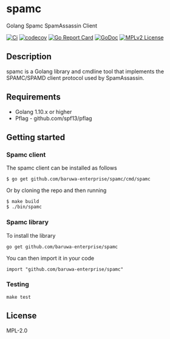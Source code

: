 # spamc

Golang Spamc SpamAssassin Client

[![Ci](https://github.com/baruwa-enterprise/spamc/workflows/Ci/badge.svg)](https://github.com/baruwa-enterprise/spamc/actions?query=workflow%3ACi)
[![codecov](https://codecov.io/gh/baruwa-enterprise/spamc/branch/master/graph/badge.svg)](https://codecov.io/gh/baruwa-enterprise/spamc)
[![Go Report Card](https://goreportcard.com/badge/github.com/baruwa-enterprise/spamc)](https://goreportcard.com/report/github.com/baruwa-enterprise/spamc)
[![GoDoc](https://godoc.org/github.com/baruwa-enterprise/spamc?status.svg)](https://godoc.org/github.com/baruwa-enterprise/spamc)
[![MPLv2 License](https://img.shields.io/badge/license-MPLv2-blue.svg?style=flat-square)](https://www.mozilla.org/MPL/2.0/)

## Description

spamc is a Golang library and cmdline tool that implements the
SPAMC/SPAMD client protocol used by SpamAssassin.

## Requirements

* Golang 1.10.x or higher
* Pflag - github.com/spf13/pflag

## Getting started

### Spamc client

The spamc client can be installed as follows

```console
$ go get github.com/baruwa-enterprise/spamc/cmd/spamc
```

Or by cloning the repo and then running

```console
$ make build
$ ./bin/spamc
```

### Spamc library

To install the library

```console
go get github.com/baruwa-enterprise/spamc
```

You can then import it in your code

```golang
import "github.com/baruwa-enterprise/spamc"
```

### Testing

``make test``

## License

MPL-2.0
